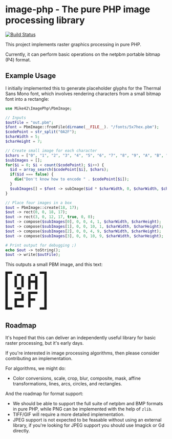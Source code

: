 # image-php - The pure PHP image processing library

[![Build Status](https://travis-ci.org/mike42/image-php.svg?branch=master)](https://travis-ci.org/mike42/image-php)

This project implements raster graphics processing in pure PHP.

Currently, it can perform basic operations on the netpbm portable bitmap (P4) format.

## Example Usage

I initially implemented this to generate placeholder glyphs
for the Thermal Sans Mono font, which involves rendering
characters from a small bitmap font into a rectangle:

```php
use Mike42\ImagePhp\PbmImage;

// Inputs
$outFile = "out.pbm";
$font = PbmImage::fromFile(dirname(__FILE__). "/fonts/5x7hex.pbm");
$codePoint = str_split("0A2F");
$charWidth = 5;
$charHeight = 7;

// Create small image for each character
$chars = ["0", "1", "2", "3", "4", "5", "6", "7", "8", "9", "A", "B", "C", "D", "E", "F"];
$subImages = [];
for($i = 0; $i < count($codePoint); $i++) {
  $id = array_search($codePoint[$i], $chars);
  if($id === false) {
    die("Don't know how to encode " . $codePoint[$i]);
  }
  $subImages[] = $font -> subImage($id * $charWidth, 0, $charWidth, $charHeight);
}

// Place four images in a box
$out = PbmImage::create(18, 17);
$out -> rect(0, 0, 18, 17);
$out -> rect(3, 0, 12, 17, true, 0, 0);
$out -> compose($subImages[0], 0, 0, 4, 1, $charWidth, $charHeight);
$out -> compose($subImages[1], 0, 0, 10, 1, $charWidth, $charHeight);
$out -> compose($subImages[2], 0, 0, 4, 9, $charWidth, $charHeight);
$out -> compose($subImages[3], 0, 0, 10, 9, $charWidth, $charHeight);

# Print output for debugging ;)
echo $out -> toString();
$out -> write($outFile);
```

This outputs a small PBM image, and this text:

```
█▀▀  ▄▄    ▄▄  ▀▀█
█   █  █  █  █   █
█   █  █  █▀▀█   █
█   ▀▄▄▀  █  █   █
█   ▄▄▄   ▄▄▄▄   █
█      █  █      █
█   █▀▀▀  █▀▀    █
█   █▄▄▄  █      █
▀▀▀            ▀▀▀
````

## Roadmap

It's hoped that this can deliver an independently useful library
for basic raster processing, but it's early days.

If you're interested in image processing algorithms, then please consider contributing an implementation.

For algorithms, we might do:

- Color conversions, scale, crop, blur, composite, mask, affine transformations, lines, arcs, circles, and rectangles.

And the roadmap for format support:

- We should be able to support the full suite of netpbm and BMP formats in pure PHP, while PNG can be implemented with the help of `zlib`.
- TIFF/GIF will require a more detailed implementation.
- JPEG support is not expected to be feasable without using an external library, if you're looking for JPEG support you should use Imagick or Gd directly.
